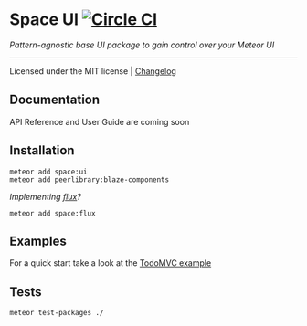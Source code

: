 # Space UI [![Circle CI](https://circleci.com/gh/meteor-space/ui.svg?style=svg)](https://circleci.com/gh/meteor-space/ui)

_Pattern-agnostic base UI package to gain control over your Meteor UI_
___

Licensed under the MIT license | [Changelog](https://github.com/meteor-space/flux/blob/master/CHANGELOG.md)
## Documentation
API Reference and User Guide are coming soon

## Installation
```
meteor add space:ui
meteor add peerlibrary:blaze-components
```
_Implementing [flux](https://meteor-space.readme.io/docs/flux-in-depth)?_
```
meteor add space:flux
```


## Examples
For a quick start take a look at the [TodoMVC example](https://github.com/meteor-space/TodoMVC)

## Tests
```
meteor test-packages ./
```
